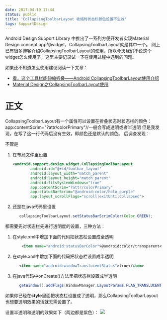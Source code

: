 ```yaml
---
date: 2017-04-19 17:44
status: public
title: 'CollapsingToolbarLayout 收缩时状态栏颜色设置不生效'
tags: SupportDesign
---
```


Android Design Support Library 中推出了一系列方便开发者实现Material Design concept app的widget，CollapsingToolbarLayout就是其中一个。
网上已有很多博客介绍CollapsingToolbarLayout的使用，所以今天我们不说这个widget怎么使用了，这里主要记录试一下在使用过程中遇到的问题。

如果还不知道怎么使用建议阅读一下文章： 

- [看，这个工具栏能伸缩折叠——Android CollapsingToolbarLayout使用介绍](http://www.jianshu.com/p/06c0ae8d9a96)
- [Material Design之CollapsingToolbarLayout使用](http://blog.csdn.net/u010687392/article/details/46906657])

# 正文
CollapsingToolbarLayout有一个属性可以设置在折叠状态时状态栏的颜色：
app:contentScrim="?attr/colorPrimary"//一般会写成透明或者半透明
但是我发现，在写了这一行代码后没有生效，即颜色还是默认的颜色。
后调查发现：

不管是
1. 在布局文件里设置
    ```xml
    <android.support.design.widget.CollapsingToolbarLayout
            android:id="@+id/toolbar_layout"
            android:layout_width="match_parent"
            android:layout_height="match_parent"
            android:fitsSystemWindows="true"
            app:contentScrim="?attr/colorPrimary"
            app:statusBarScrim="@android:color/holo_purple"
            app:layout_scrollFlags="scroll|exitUntilCollapsed">
    ```
1. 还是在java代码里设置
    ```java
       collapsingToolbarLayout.setStatusBarScrimColor(Color.GREEN);
    ```

都需要先对状态栏先进行透明度的设置，三种方法：
1. 在style.xml中增加下面的代码把状态栏设置成全透明
    ```xml
        <item name="android:statusBarColor">@android:color/transparent</item>
    ```
1. 在style.xml中增加下面的代码把状态栏设置成半透明
    ```xml
       <item name="android:windowTranslucentStatus">true</item>
    ```
1. 在java代码中onCreate()方法里把状态栏设置成半透明
    ```java
       getWindow().addFlags(WindowManager.LayoutParams.FLAG_TRANSLUCENT_STATUS);
    ```
如果你已经在**style**里面把状态栏设置成了透明，那么CollapsingToolbarLayout也想要透明效果的话就无需设置了。

设置半透明和透明的效果如下（两边都是紫色）：
![](https://codesimple-blog-images.oss-cn-hangzhou.aliyuncs.com/android/_image/asd/ADW_collapsingToolbarLayout.gif)